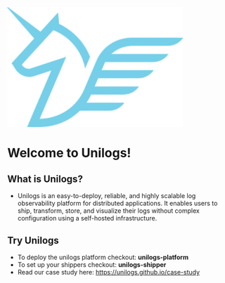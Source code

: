 <img src="https://raw.githubusercontent.com/unilogs/unilogs/refs/heads/main/unilogs-shipper/logo.png" width="400" alt="Unilogs logo" />

# Welcome to Unilogs!

## What is Unilogs?

- Unilogs is an easy-to-deploy, reliable, and highly scalable log observability platform for distributed applications. It enables users to ship, transform, store, and visualize their logs without complex configuration using a self-hosted infrastructure.

## Try Unilogs

- To deploy the unilogs platform checkout: **unilogs-platform**
- To set up your shippers checkout: **unilogs-shipper**
- Read our case study here: https://unilogs.github.io/case-study
